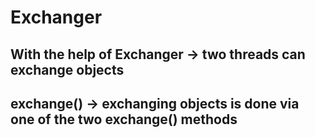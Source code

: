 # Exchanger
## With the help of Exchanger -> two threads can exchange objects
## exchange() -> exchanging objects is done via one of the two exchange() methods